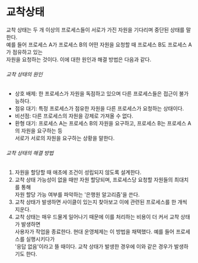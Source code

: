 # 교착상태
교착 상태는 두 개 이상의 프로세스들이 서로가 가진 자원을 기다리며 중단된 상태를 말한다.<br/>
예를 들어 프로세스 A가 프로세스 B의 어떤 자원을 요청할 때 프로세스 B도 프로세스 A가 점유하고 있는<br/>
자원을 요청하는 것이다. 이에 대한 원인과 해결 방법은 다음과 같다.<br/>

###### 교착 상태의 원인
- 상호 배제: 한 프로세스가 자원을 독점하고 있으며 다른 프로세스들은 접근이 불가능하다.<br/>
- 점유 대기: 특정 프로세스가 점유한 자원을 다른 프로세스가 요청하는 상태이다.<br/>
- 비선점: 다른 프로세스의 자원을 강제로 가져올 수 없다.<br/>
- 환형 대기: 프로세스 A는 프로세스 B의 자원을 요구하고, 프로세스 B는 프로세스 A의 자원을 요구하는 등<br/>
서로가 서로의 자원을 요구하는 상황을 말한다.<br/>

###### 교착 상태의 해결 방법
1. 자원을 할당할 때 애초에 조건이 성립되지 않도록 설계한다.<br/>
2. 교착 상태 가능성이 없을 때만 자원 할당되며, 프로세스당 요청할 자원들의 최대치를 통해<br/>
자원 할당 가능 여부를 파악하는 '은행원 알고리즘'을 쓴다.<br/>
3. 교착 상태가 발생하면 사이클이 있는지 찾아보고 이에 관련된 프로세스를 한 개씩 지운다.<br/>
4. 교착 상태는 매우 드물게 일어나기 때문에 이를 처리하는 비용이 더 커서 교착 상태가 발생하면<br/>
사용자가 작업을 종료한다. 현대 운영체제는 이 방법을 채택했다. 예를 들어 프로세스를 실행시키다가<br/>
'응답 없음'이라고 뜰 때이다. 교착 상태가 발생한 경우에 이와 같은 경우가 발생하기도 한다.<br/>
